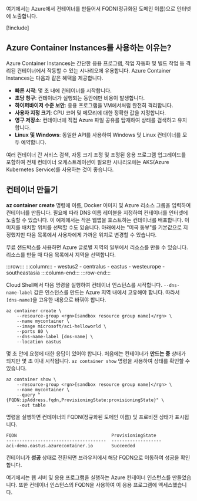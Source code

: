 여기에서는 Azure에서 컨테이너를 만들어서 FQDN(정규화된 도메인 이름)으로 인터넷에 노출합니다.

[!include[](../../../includes/azure-sandbox-activate.md)]

## <a name="why-use-azure-container-instances"></a>Azure Container Instances를 사용하는 이유는?

Azure Container Instances는 간단한 응용 프로그램, 작업 자동화 및 빌드 작업 등 격리된 컨테이너에서 작동할 수 있는 시나리오에 유용합니다. Azure Container Instances는 다음과 같은 혜택을 제공합니다.

- **빠른 시작**: 몇 초 내에 컨테이너를 시작합니다.
- **초당 청구**: 컨테이너가 실행되는 동안에만 비용이 발생합니다.
- **하이퍼바이저 수준 보안**: 응용 프로그램을 VM에서처럼 완전히 격리합니다.
- **사용자 지정 크기**: CPU 코어 및 메모리에 대한 정확한 값을 지정합니다.
- **영구 저장소**: 컨테이너에 직접 Azure 파일 공유를 탑재하여 상태를 검색하고 유지합니다.
- **Linux 및 Windows**: 동일한 API를 사용하여 Windows 및 Linux 컨테이너를 모두 예약합니다.

여러 컨테이너 간 서비스 검색, 자동 크기 조정 및 조정된 응용 프로그램 업그레이드를 포함하여 전체 컨테이너 오케스트레이션이 필요한 시나리오에는 AKS(Azure Kubernetes Service)를 사용하는 것이 좋습니다.

## <a name="create-a-container"></a>컨테이너 만들기

**az container create** 명령에 이름, Docker 이미지 및 Azure 리소스 그룹을 입력하여 컨테이너를 만듭니다. 필요에 따라 DNS 이름 레이블을 지정하여 컨테이너를 인터넷에 노출할 수 있습니다. 이 예제에서는 작은 웹앱을 호스트하는 컨테이너를 배포합니다. 이미지를 배치할 위치를 선택할 수도 있습니다. 아래에서는 "미국 동부"를 기본값으로 지정했지만 다음 목록에서 사용자에게 가까운 위치로 변경할 수 있습니다.

<!-- TODO: fix region list so it's not hardcoded here --> 무료 샌드박스를 사용하면 Azure 글로벌 지역의 일부에서 리소스를 만들 수 있습니다. 리소스를 만들 때 다음 목록에서 지역을 선택합니다.

:::row:::
    :::column:::
        - westus2 - centralus - eastus - westeurope - southeastasia :::column-end:::
:::row-end:::

Cloud Shell에서 다음 명령을 실행하여 컨테이너 인스턴스를 시작합니다. `--dns-name-label` 값은 인스턴스를 만드는 Azure 지역 내에서 고유해야 합니다. 따라서 `[dns-name]`을 고유한 내용으로 바꿔야 합니다.

```azurecli
az container create \
    --resource-group <rgn>[sandbox resource group name]</rgn> \
    --name mycontainer \
    --image microsoft/aci-helloworld \
    --ports 80 \
    --dns-name-label [dns-name] \
    --location eastus
```

몇 초 안에 요청에 대한 응답이 있어야 합니다. 처음에는 컨테이너가 **만드는 중** 상태가 되지만 몇 초 이내 시작됩니다. `az container show` 명령을 사용하여 상태를 확인할 수 있습니다.

```azurecli
az container show \
    --resource-group <rgn>[sandbox resource group name]</rgn> \
    --name mycontainer \
    --query "{FQDN:ipAddress.fqdn,ProvisioningState:provisioningState}" \
    --out table
```

명령을 실행하면 컨테이너의 FQDN(정규화된 도메인 이름) 및 프로비전 상태가 표시됩니다.

```output
FQDN                                    ProvisioningState
--------------------------------------  -------------------
aci-demo.eastus.azurecontainer.io       Succeeded
```

컨테이너가 **성공** 상태로 전환되면 브라우저에서 해당 FQDN으로 이동하여 성공을 확인합니다.

여기에서는 웹 서버 및 응용 프로그램을 실행하는 Azure 컨테이너 인스턴스를 만들었습니다. 또한 컨테이너 인스턴스의 FQDN을 사용하여 이 응용 프로그램에 액세스했습니다.